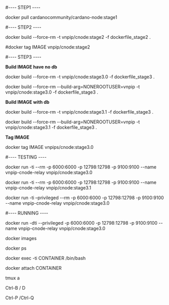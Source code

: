 
#---- STEP1 ----

docker pull cardanocommunity/cardano-node:stage1

#---- STEP2 ----

docker build --force-rm -t vnpip/cnode:stage2 -f dockerfile_stage2 .

#docker tag IMAGE vnpip/cnode:stage2

#---- STEP3 ----

**Build IMAGE have no db**

docker build --force-rm -t vnpip/cnode:stage3.0 -f dockerfile_stage3 .

docker build --force-rm --build-arg=NONEROOTUSER=vnpip -t vnpip/cnode:stage3.0 -f dockerfile_stage3 .

**Build IMAGE with db**

docker build --force-rm -t vnpip/cnode:stage3.1 -f dockerfile_stage3 .

docker build --force-rm --build-arg=NONEROOTUSER=vnpip -t vnpip/cnode:stage3.1 -f dockerfile_stage3 .

**Tag IMAGE**

docker tag IMAGE vnpips/cnode:stage3.0

#---- TESTING ----

docker run -ti --rm -p 6000:6000 -p 12798:12798 -p 9100:9100 --name vnpip-cnode-relay vnpip/cnode:stage3.0

docker run -ti --rm -p 6000:6000 -p 12798:12798 -p 9100:9100 --name vnpip-cnode-relay vnpip/cnode:stage3.1

docker run -ti –privileged --rm -p 6000:6000 -p 12798:12798 -p 9100:9100 --name vnpip-cnode-relay vnpip/cnode:stage3.0

#---- RUNNING ----

docker run -dti --privileged -p 6000:6000 -p 12798:12798 -p 9100:9100 --name vnpip-cnode-relay vnpip/cnode:stage3.0

docker images

docker ps

docker exec -ti CONTAINER /bin/bash

docker attach CONTAINER

tmux a

Ctrl-B / D

Ctrl-P /Ctrl-Q

